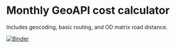 # Monthly GeoAPI cost calculator

Includes geocoding, basic routing, and OD matrix road distance.

[![Binder](https://mybinder.org/badge_logo.svg)](https://mybinder.org/v2/gh/EngTurtle/GeoAPICompare/master?filepath=index.ipynb)

